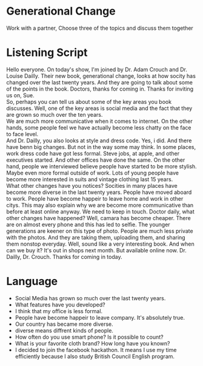 # Generational Change
Work with a partner, Choose three of the topics and discuss them together

# Listening Script
Hello everyone. On today's show, I'm joined by Dr. Adam Crouch and Dr. Louise Dailly. Their new book, generational change, looks at
how socity has changed over the last twenty years. And they are going to talk about some of the points in the book. 
Doctors, thanks for coming in.
Thanks for inviting us on, Sue.  
So, perhaps you can tell us about some of the key areas you book discusses. 
Well, one of the key areas is social media and the fact that they are grown so much over the ten years.  
We are much more communicative when it comes to internet. On the other hands, some people feel we have actually become less chatty on
the face to face level.  
And Dr. Dailly, you also looks at style and dress code.
Yes, i did. And there have benn big changes. But not in the way some may think. In some places, work dress code have got less formal.
Steve jobs, at apple, and other executives started. And other offices have done the same. On the other hand, people we interviewed
believe people have started to be more stylish. Maybe even more formal outside of work. Lots of young people have become 
more interested in suits and vintage clothing last 15 years.  
What other changes have you notices?
Socities in many places have become more diverse in the last twenty years.
People have moved aboard to work. People have become happeir to leave home and work in other citys. 
This may also explain why we are become more communicative than before at least online anyway. We need to keep in touch.
Doctor daily, what other changes have happened?
Well, camara has become cheaper. There are on almost every phone and this has led to selfie. The younger generations are keener on
this type of photo. People are much less private with the photos. And they are taking them, uploading them, and sharing them 
nonstop everyday.
Well, sound like a very interesting book. And when can we buy it?
It's out in shops next month. But available online now.
Dr. Dailly, Dr. Crouch. Thanks for coming in today.

# Language

- Social Media has grown so much over the last twenty years.
- What features have you developed?
- I think that my office is less formal.
- People have become happeir to leave company. It's absolutely true.
- Our country has became more diverse.
- diverse means diffrent kinds of people.
- How often do you use smart phone? Is it possible to count?
- What is your favorite cloth brand? How long have you known?
- I decided to join the facebook hackathon. It means I use my time efficiently because I also study British Council English program.
